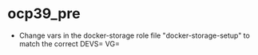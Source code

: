 # ocp39_pre
- Change vars in the docker-storage role file "docker-storage-setup" to match the correct DEVS=<disk> VG=<VG-NAME>
